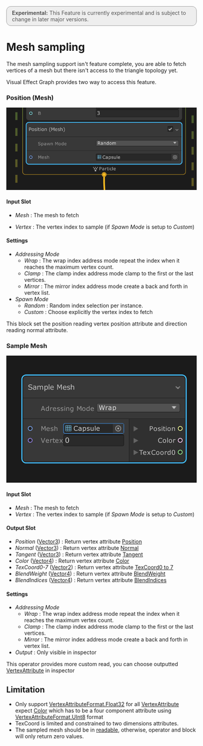 <div style="border: solid 1px #999; border-radius:12px; background-color:#EEE; padding: 8px; padding-left:14px; color: #555; font-size:14px;"><b>Experimental:</b> This Feature is currently experimental and is subject to change in later major versions.</div>

# Mesh sampling

The mesh sampling support isn't feature complete, you are able to fetch vertices of a mesh but there isn't access to the triangle topology yet.

Visual Effect Graph provides two way to access this feature.

### Position (Mesh)

<img src="Images/PositionMesh.png" style="zoom:78%;" />

#### Input Slot

- *Mesh* : The mesh to fetch

- *Vertex* : The vertex index to sample (if *Spawn Mode* is setup to *Custom*)

  

#### Settings
- *Addressing Mode* 
  - *Wrap* : The wrap index address mode repeat the index when it reaches the maximum vertex count.
  - *Clamp* : The clamp index address mode clamp to the first or the last vertices.
  - *Mirror* : The mirror index address mode create a back and forth in vertex list.
- *Spawn Mode*
  - *Random* : Random index selection per instance.
  - *Custom* : Choose explicitly the vertex index to fetch

This block set the position reading vertex position attribute and direction reading normal attribute.

### Sample Mesh

<img src="Images/SampleMesh.png" alt="image-20200320154843722" style="zoom:67%;" />

#### Input Slot

- *Mesh* : The mesh to fetch
- *Vertex* : The vertex index to sample (if *Spawn Mode* is setup to *Custom*)

#### Output Slot

- *Position* ([Vector3](https://docs.unity3d.com/ScriptReference/Vector3.html)) : Return vertex attribute [Position](https://docs.unity3d.com/ScriptReference/Rendering.VertexAttribute.Position.html)
- *Normal* ([Vector3](https://docs.unity3d.com/ScriptReference/Vector3.html)) : Return vertex attribute [Normal](https://docs.unity3d.com/ScriptReference/Rendering.VertexAttribute.Normal.html)
- *Tangent* ([Vector3](https://docs.unity3d.com/ScriptReference/Vector3.html)) : Return vertex attribute [Tangent](https://docs.unity3d.com/ScriptReference/Rendering.VertexAttribute.Tangent.html)
- *Color* ([Vector4](https://docs.unity3d.com/ScriptReference/Vector4.html)) : Return vertex attribute [Color](https://docs.unity3d.com/ScriptReference/Rendering.VertexAttribute.Color.html)
- *TexCoord0-7* ([Vector2](https://docs.unity3d.com/ScriptReference/Vector2.html)) : Return vertex attribute [TexCoord0 to 7](https://docs.unity3d.com/ScriptReference/Rendering.VertexAttribute.TexCoord0.html)
- *BlendWeight* ([Vector4](https://docs.unity3d.com/ScriptReference/Vector4.html)) : Return vertex attribute [BlendWeight](https://docs.unity3d.com/ScriptReference/Rendering.VertexAttribute.BlendWeight.html)
- *BlendIndices* ([Vector4](https://docs.unity3d.com/ScriptReference/Vector4.html)) : Return vertex attribute [BlendIndices](https://docs.unity3d.com/ScriptReference/Rendering.VertexAttribute.BlendIndices.html)

#### Settings

- *Addressing Mode* 
  - *Wrap* : The wrap index address mode repeat the index when it reaches the maximum vertex count.
  - *Clamp* : The clamp index address mode clamp to the first or the last vertices.
  - *Mirror* : The mirror index address mode create a back and forth in vertex list.
- *Output* : Only visible in inspector

This operator provides more custom read, you can choose outputted [VertexAttribute](https://docs.unity3d.com/ScriptReference/Rendering.VertexAttribute.html) in inspector

## Limitation

- Only support [VertexAttributeFormat.Float32](https://docs.unity3d.com/ScriptReference/Rendering.VertexAttributeFormat.Float32.html) for all  [VertexAttribute](https://docs.unity3d.com/ScriptReference/Rendering.VertexAttribute.html) expect [Color](https://docs.unity3d.com/ScriptReference/Rendering.VertexAttribute.Color.html) which has to be a four component attribute using [VertexAttributeFormat.UInt8](https://docs.unity3d.com/ScriptReference/Rendering.VertexAttributeFormat.Float32.html) format
- TexCoord is limited and constrained to two dimensions attributes.
- The sampled mesh should be in [readable](https://docs.unity3d.com/ScriptReference/Mesh-isReadable.html), otherwise, operator and block will only return zero values.

